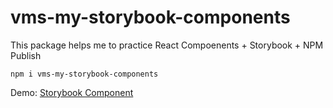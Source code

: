 # vms-my-storybook-components

This package helps me to practice React Compoenents + Storybook + NPM Publish

```
npm i vms-my-storybook-components
```

Demo:
[Storybook Component](https://vladimirmms.github.io/sb-component/?path=/story/example-introduction--page)